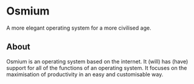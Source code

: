 # Osmium
A more elegant operating system for a more civilised age.

## About
Osmium is an operating system based on the internet. It (will) has (have) support for all of the functions of an operating system. It focuses on the maximisation of productivity in an easy and customisable way.
